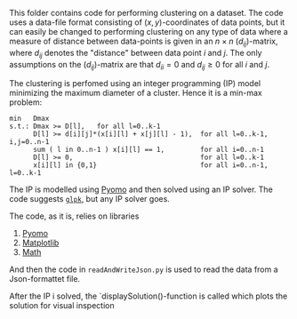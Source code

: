 This folder contains code for performing clustering on a dataset.
The code uses a data-file format consisting of $(x,y)$-coordinates of data points, but it can easily be changed to performing 
clustering on any type of data where a measure of distance between data-points is given in an $n \times n$ $(d_{ij})$-matrix, 
where $d_{ij}$ denotes the "distance" between data point $i$ and $j$.
The only assumptions on the $(d_{ij})$-matrix are that $d_{ii}=0$ and $d_{ij}\geq 0$ for all $i$ and $j$.

The clustering is perfomed using an integer programming (IP) model minimizing the maximum diameter of a cluster. Hence it is a min-max problem:
```
min   Dmax
s.t.: Dmax >= D[l],   for all l=0..k-1
      D[l] >= d[i][j]*(x[i][l] + x[j][l] - 1),  for all l=0..k-1, i,j=0..n-1
      sum ( l in 0..n-1 ) x[i][l] == 1,         for all i=0..n-1
      D[l] >= 0,                                for all l=0..k-1
      x[i][l] in {0,1}                          for all i=0..n-1, l=0..k-1
```
The IP is modelled using [Pyomo](http://www.pyomo.org/) and then solved using an IP solver. The code suggests [`glpk`](https://www.gnu.org/software/glpk/), 
but any IP solver goes.

The code, as it is, relies on libraries

1. [Pyomo](http://www.pyomo.org/)
2. [Matplotlib](https://matplotlib.org/)
3. [Math](https://docs.python.org/3/library/math.html)

And then the code in `readAndWriteJson.py` is used to read the data from a Json-formattet file.

After the IP i solved, the `displaySolution()-function is called which plots the solution for visual inspection
